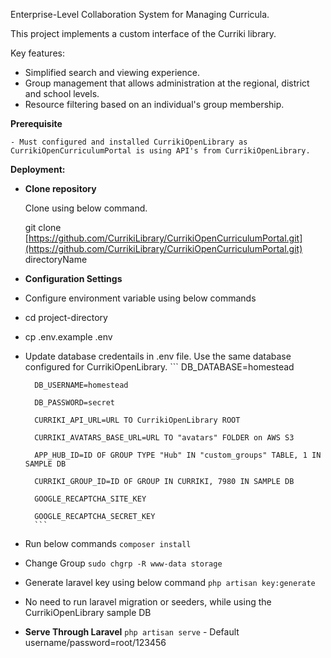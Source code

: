 Enterprise-Level Collaboration System for Managing Curricula.

This project implements a custom interface of the Curriki library.

Key features:

- Simplified search and viewing experience.
- Group management that allows administration at the regional, district and school levels.
- Resource filtering based on an individual's group membership.

**Prerequisite**

    - Must configured and installed CurrikiOpenLibrary as CurrikiOpenCurriculumPortal is using API's from CurrikiOpenLibrary.
**Deployment:**

  

- **Clone repository**

    Clone using below command.

    git clone [https://github.com/CurrikiLibrary/CurrikiOpenCurriculumPortal.git](https://github.com/CurrikiLibrary/CurrikiOpenCurriculumPortal.git) directoryName



- **Configuration Settings**

  

- Configure environment variable using below commands

- cd project-directory

- cp .env.example .env

- Update database credentails in .env file. Use the same database configured for CurrikiOpenLibrary.
        ```
        DB_DATABASE=homestead

        DB_USERNAME=homestead

        DB_PASSWORD=secret

        CURRIKI_API_URL=URL TO CurrikiOpenLibrary ROOT

        CURRIKI_AVATARS_BASE_URL=URL TO "avatars" FOLDER on AWS S3

        APP_HUB_ID=ID OF GROUP TYPE "Hub" IN "custom_groups" TABLE, 1 IN SAMPLE DB

        CURRIKI_GROUP_ID=ID OF GROUP IN CURRIKI, 7980 IN SAMPLE DB

        GOOGLE_RECAPTCHA_SITE_KEY

        GOOGLE_RECAPTCHA_SECRET_KEY
        ```

- Run below commands
        ```
        composer install
        ```

- Change Group
        ```
        sudo chgrp -R www-data storage
        ```

- Generate laravel key using below command
        ```
        php artisan key:generate
        ```

- No need to run laravel migration or seeders, while using the CurrikiOpenLibrary sample DB

- **Serve Through Laravel**
        ```
        php artisan serve
        ```
        - Default username/password=root/123456
